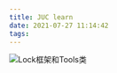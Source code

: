```yaml
---
title: JUC learn
date: 2021-07-27 11:14:42
tags:
---
```


![Lock框架和Tools类](F:\howie\blog\source\png\java-thread-x-juc-overview-lock.png)

